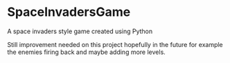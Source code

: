 # SpaceInvadersGame
A space invaders style game created using Python

Still improvement needed on this project hopefully in the future for example the enemies firing back and maybe adding more levels.
